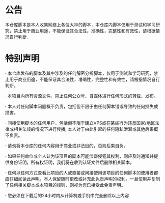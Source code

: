 # 公告
本仓库脚本是本人收集网络上各位大神的脚本，本仓库内脚本仅用于测试和学习研究，禁止用于商业用途，不能保证其合法性，准确性，完整性和有效性，请根据情况自行判断.
# 特别声明
· 本仓库发布的脚本及其中涉及的任何解密分析脚本，仅用于测试和学习研究，禁止用于商业用途，不能保证其合法性，准确性，完整性和有效性，请根据情况自行判断。

· 本项目内所有资源文件，禁止任何公众号、自媒体进行任何形式的转载、发布。

· 本人对任何脚本问题概不负责，包括但不限于由任何脚本错误导致的任何损失或损害。

· 间接使用脚本的任何用户，包括但不限于建立VPS或在某些行为违反国家/地区法律或相关法规的情况下进行传播, 本人对于由此引起的任何隐私泄漏或其他后果概不负责。

· 请勿将本仓库的任何内容用于商业或非法目的，否则后果自负。

· 如果任何单位或个人认为该项目的脚本可能涉嫌侵犯其权利，则应及时通知并提供身份证明，所有权证明，我们将在收到认证文件后删除相关脚本。

· 任何以任何方式查看此项目的人或直接或间接使用该项目的任何脚本的使用者都应仔细阅读此声明。本人保留随时更改或补充此免责声明的权利。一旦使用并复制了任何相关脚本或本项目的规则，则视为您已接受此免责声明。

· 您必须在下载后的24小时内从计算机或手机中完全删除以上内容
